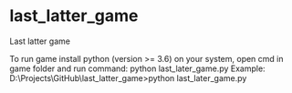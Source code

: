 # last_latter_game
Last latter game

To run game install python (version >= 3.6) on your system, open cmd in game folder and run command: python last_later_game.py
Example: D:\Projects\GitHub\last_latter_game>python last_later_game.py